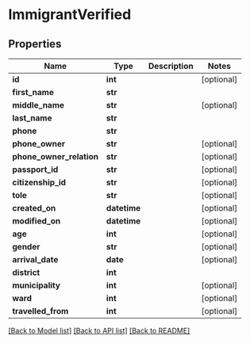 # ImmigrantVerified

## Properties
Name | Type | Description | Notes
------------ | ------------- | ------------- | -------------
**id** | **int** |  | [optional] 
**first_name** | **str** |  | 
**middle_name** | **str** |  | [optional] 
**last_name** | **str** |  | 
**phone** | **str** |  | 
**phone_owner** | **str** |  | [optional] 
**phone_owner_relation** | **str** |  | [optional] 
**passport_id** | **str** |  | [optional] 
**citizenship_id** | **str** |  | [optional] 
**tole** | **str** |  | [optional] 
**created_on** | **datetime** |  | [optional] 
**modified_on** | **datetime** |  | [optional] 
**age** | **int** |  | [optional] 
**gender** | **str** |  | [optional] 
**arrival_date** | **date** |  | [optional] 
**district** | **int** |  | 
**municipality** | **int** |  | [optional] 
**ward** | **int** |  | [optional] 
**travelled_from** | **int** |  | [optional] 

[[Back to Model list]](../README.md#documentation-for-models) [[Back to API list]](../README.md#documentation-for-api-endpoints) [[Back to README]](../README.md)


